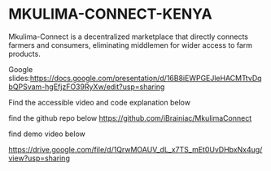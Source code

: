 # MKULIMA-CONNECT-KENYA
Mkulima-Connect is a decentralized marketplace that directly connects farmers and consumers, eliminating middlemen for wider access to farm products.


Google slides:https://docs.google.com/presentation/d/16B8iEWPGEJleHACMTtvDqbQPSvam-hgEfjzFO39RyXw/edit?usp=sharing

Find the accessible video and code explanation below

find the github repo below https://github.com/iBrainiac/MkulimaConnect

find demo video below

https://drive.google.com/file/d/1QrwMOAUV_dL_x7TS_mEt0UvDHbxNx4ug/view?usp=sharing

